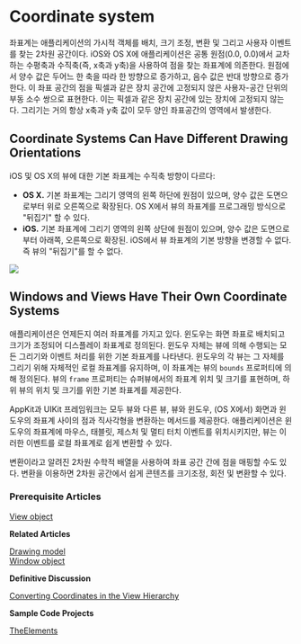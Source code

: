 # Coordinate system

좌표계는 애플리케이션의 가시적 객체를 배치, 크기 조정, 변환 및 그리고 사용자 이벤트를 찾는 2차원 공간이다. iOS와 OS X에 애플리케이션은 공통 원점\(0.0, 0.0\)에서 교차하는 수평축과 수직축\(즉, x축과 y축\)을 사용하여 점을 찾는 좌표계에 의존한다. 원점에서 양수 값은 두어느 한 축을 따라 한 방향으로 증가하고, 음수 값은 반대 방향으로 증가한다. 이 좌표 공간의 점을 픽셀과 같은 장치 공간에 고정되지 않은 사용자-공간 단위의 부동 소수 쌍으로 표현한다. 이는 픽셀과 같은 장치 공간에 있는 장치에 고정되지 않는다. 그리기는 거의 항상 x축과 y축 값이 모두 양인 좌표공간의 영역에서 발생한다.

## Coordinate Systems Can Have Different Drawing Orientations

iOS 및 OS X의 뷰에 대한 기본 좌표계는 수직축 방향이 다르다:

* **OS X.** 기본 좌표계는 그리기 영역의 왼쪽 하단에 원점이 있으며, 양수 값은 도면으로부터 위로 오른쪽으로 확장된다. OS X에서 뷰의 좌표계를 프로그래밍 방식으로 "뒤집기" 할 수 있다.
* **iOS.** 기본 좌표계에 그리기 영역의 왼쪽 상단에 원점이 있으며, 양수 값은 도면으로부터 아래쪽, 오른쪽으로 확장된. iOS에서 뷰 좌표계의 기본 방향을 변경할 수 없다. 즉 뷰의 "뒤집기"를 할 수 없다.

![](https://github.com/junyng/study-apple-docs/tree/c4b292b17da2edc8670232ab9689281024a64f04/.gitbook/assets/flipped_coordinates.jpg)

## Windows and Views Have Their Own Coordinate Systems

애플리케이션은 언제든지 여러 좌표계를 가지고 있다. 윈도우는 화면 좌표로 배치되고 크기가 조정되어 디스플레이 좌표계로 정의된다. 윈도우 자체는 뷰에 의해 수행되는 모든 그리기와 이벤트 처리를 위한 기본 좌표계를 나타낸다. 윈도우의 각 뷰는 그 자체를 그리기 위해 자체적인 로컬 좌표계를 유지하며, 이 좌표계는 뷰의 `bounds` 프로퍼티에 의해 정의된다. 뷰의 `frame` 프로퍼티는 슈퍼뷰에서의 좌표계 위치 및 크기를 표현하며, 하위 뷰의 위치 및 크기를 위한 기본 좌표계를 제공한다.

AppKit과 UIKit 프레임워크는 모두 뷰와 다른 뷰, 뷰와 윈도우, \(OS X에서\) 화면과 윈도우의 좌표계 사이의 점과 직사각형을 변환하는 메서드를 제공한다. 애플리케이션은 윈도우의 좌표계에 마우스, 태블릿, 제스처 및 멀티 터치 이벤트를 위치시키지만, 뷰는 이러한 이벤트를 로컬 좌표계로 쉽게 변환할 수 있다.

변환이라고 알려진 2차원 수학적 배열을 사용하여 좌표 공간 간에 점을 매핑할 수도 있다. 변환을 이용하면 2차원 공간에서 쉽게 콘텐츠를 크기조정, 회전 및 변환할 수 있다.

### Prerequisite Articles

[View object](https://developer.apple.com/library/archive/documentation/General/Conceptual/Devpedia-CocoaApp/ViewObject.html#//apple_ref/doc/uid/TP40009071-CH5-SW1)

**Related Articles**

[Drawing model](https://developer.apple.com/library/archive/documentation/General/Conceptual/Devpedia-CocoaApp/DrawingModel.html#//apple_ref/doc/uid/TP40009071-CH9-SW1)  
[Window object](https://developer.apple.com/library/archive/documentation/General/Conceptual/Devpedia-CocoaApp/Window.html#//apple_ref/doc/uid/TP40009071-CH6-SW1)

**Definitive Discussion**

[Converting Coordinates in the View Hierarchy](https://developer.apple.com/library/archive/documentation/WindowsViews/Conceptual/ViewPG_iPhoneOS/CreatingViews/CreatingViews.html#//apple_ref/doc/uid/TP40009503-CH5-SW40)

**Sample Code Projects**

[TheElements](https://developer.apple.com/library/archive/samplecode/TheElements/Introduction/Intro.html#//apple_ref/doc/uid/DTS40007419)

